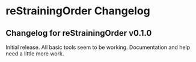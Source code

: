# reStrainingOrder Changelog

## Changelog for reStrainingOrder v0.1.0

Initial release. All basic tools seem to be working. Documentation and help need a little more work.
